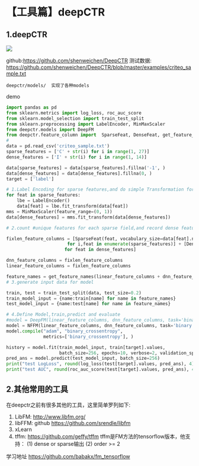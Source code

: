 # 【工具篇】deepCTR


## 1.deepCTR

![](../../Draft/media/15637037720747/15934854392778.jpg)

github:https://github.com/shenweichen/DeepCTR
测试数据: https://github.com/shenweichen/DeepCTR/blob/master/examples/criteo_sample.txt

```
deepctr/models/  实现了各种models
```

demo
```python
import pandas as pd
from sklearn.metrics import log_loss, roc_auc_score
from sklearn.model_selection import train_test_split
from sklearn.preprocessing import LabelEncoder, MinMaxScaler
from deepctr.models import DeepFM
from deepctr.feature_column import  SparseFeat, DenseFeat, get_feature_names
#
data = pd.read_csv('criteo_sample.txt')
sparse_features = ['C' + str(i) for i in range(1, 27)]
dense_features = ['I' + str(i) for i in range(1, 14)]

data[sparse_features] = data[sparse_features].fillna('-1', )
data[dense_features] = data[dense_features].fillna(0, )
target = ['label']

# 1.Label Encoding for sparse features,and do simple Transformation for dense features
for feat in sparse_features:
    lbe = LabelEncoder()
    data[feat] = lbe.fit_transform(data[feat])
mms = MinMaxScaler(feature_range=(0, 1))
data[dense_features] = mms.fit_transform(data[dense_features])

# 2.count #unique features for each sparse field,and record dense feature field name

fixlen_feature_columns = [SparseFeat(feat, vocabulary_size=data[feat].nunique(),embedding_dim=4)
                       for i,feat in enumerate(sparse_features)] + [DenseFeat(feat, 1,)
                      for feat in dense_features]

dnn_feature_columns = fixlen_feature_columns
linear_feature_columns = fixlen_feature_columns

feature_names = get_feature_names(linear_feature_columns + dnn_feature_columns)
# 3.generate input data for model

train, test = train_test_split(data, test_size=0.2)
train_model_input = {name:train[name] for name in feature_names}
test_model_input = {name:test[name] for name in feature_names}

# 4.Define Model,train,predict and evaluate
#model = DeepFM(linear_feature_columns, dnn_feature_columns, task='binary')
model = NFFM(linear_feature_columns, dnn_feature_columns, task='binary')
model.compile("adam", "binary_crossentropy",
              metrics=['binary_crossentropy'], )

history = model.fit(train_model_input, train[target].values,
                    batch_size=256, epochs=10, verbose=2, validation_split=0.2, )
pred_ans = model.predict(test_model_input, batch_size=256)
print("test LogLoss", round(log_loss(test[target].values, pred_ans), 4))
print("test AUC", round(roc_auc_score(test[target].values, pred_ans), 4))
```



## 2.其他常用的工具

在deepctr之前有很多其他的工具，这里简单罗列如下:

1. LibFM:  http://www.libfm.org/
2. libFFM: github https://github.com/srendle/libfm
3. xLearn
4. tffm: https://github.com/geffy/tffm
tffm是FM方法的tensorflow版本，他支持：
(1) dense or sparse输出
(2) order >= 2

学习地址 https://github.com/babakx/fm_tensorflow












